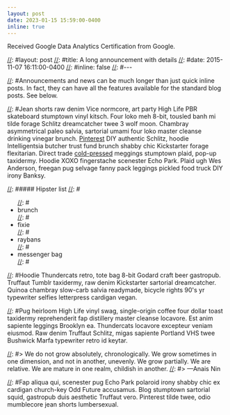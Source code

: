 ```yaml
---
layout: post
date: 2023-01-15 15:59:00-0400
inline: true
---
```


Received Google Data Analytics Certification from Google.

[//]: #---
[//]: #layout: post
[//]: #title: A long announcement with details
[//]: #date: 2015-11-07 16:11:00-0400
[//]: #inline: false
[//]: #---

[//]: #Announcements and news can be much longer than just quick inline posts. In fact, they can have all the features available for the standard blog posts. See below.

[//]: #***

[//]: #Jean shorts raw denim Vice normcore, art party High Life PBR skateboard stumptown vinyl kitsch. Four loko meh 8-bit, tousled banh mi tilde forage Schlitz dreamcatcher twee 3 wolf moon. Chambray asymmetrical paleo salvia, sartorial umami four loko master cleanse drinking vinegar brunch. <a href="https://www.pinterest.com">Pinterest</a> DIY authentic Schlitz, hoodie Intelligentsia butcher trust fund brunch shabby chic Kickstarter forage flexitarian. Direct trade <a href="https://en.wikipedia.org/wiki/Cold-pressed_juice">cold-pressed</a> meggings stumptown plaid, pop-up taxidermy. Hoodie XOXO fingerstache scenester Echo Park. Plaid ugh Wes Anderson, freegan pug selvage fanny pack leggings pickled food truck DIY irony Banksy.

[//]: ##### Hipster list
[//]: #<ul>
[//]: #    <li>brunch</li>
[//]: #    <li>fixie</li>
[//]: #    <li>raybans</li>
[//]: #    <li>messenger bag</li>
[//]: #</ul>

[//]: #Hoodie Thundercats retro, tote bag 8-bit Godard craft beer gastropub. Truffaut Tumblr taxidermy, raw denim Kickstarter sartorial dreamcatcher. Quinoa chambray slow-carb salvia readymade, bicycle rights 90's yr typewriter selfies letterpress cardigan vegan.

[//]: #***

[//]: #Pug heirloom High Life vinyl swag, single-origin coffee four dollar toast taxidermy reprehenderit fap distillery master cleanse locavore. Est anim sapiente leggings Brooklyn ea. Thundercats locavore excepteur veniam eiusmod. Raw denim Truffaut Schlitz, migas sapiente Portland VHS twee Bushwick Marfa typewriter retro id keytar.

[//]: #> We do not grow absolutely, chronologically. We grow sometimes in one dimension, and not in another, unevenly. We grow partially. We are relative. We are mature in one realm, childish in another.
[//]: #> —Anais Nin

[//]: #Fap aliqua qui, scenester pug Echo Park polaroid irony shabby chic ex cardigan church-key Odd Future accusamus. Blog stumptown sartorial squid, gastropub duis aesthetic Truffaut vero. Pinterest tilde twee, odio mumblecore jean shorts lumbersexual.
